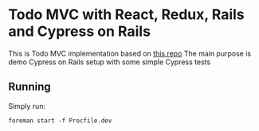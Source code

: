 Todo MVC with React, Redux, Rails and Cypress on Rails
===

This is Todo MVC implementation based on [this repo](https://github.com/yannvanhalewyn/rails-react-redux-todomvc)
The main purpose is demo Cypress on Rails setup with some simple Cypress tests

## Running

Simply run:

`foreman start -f Procfile.dev`
